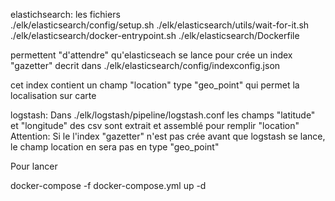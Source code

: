 
elastichsearch:
les fichiers  
./elk/elasticsearch/config/setup.sh
./elk/elasticsearch/utils/wait-for-it.sh
./elk/elasticsearch/docker-entrypoint.sh
./elk/elasticsearch/Dockerfile

permettent "d'attendre" qu'elasticseach se lance pour
crée un index "gazetter" decrit dans
./elk/elasticsearch/config/indexconfig.json

cet index contient un champ "location" type "geo_point" qui permet
la localisation sur carte 

logstash:
Dans ./elk/logstash/pipeline/logstash.conf
les champs "latitude" et "longitude" des csv sont extrait et assemblé
pour remplir "location"
Attention:
Si le l'index "gazetter" n'est pas crée avant que logstash se lance,
le champ location en sera pas en type "geo_point"



Pour lancer

docker-compose -f docker-compose.yml up -d

